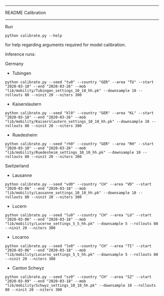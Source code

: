 ***************************
README Calibration
***************************

Run

```python calibrate.py --help```

for help regarding arguments required for model calibration.

Inference runs:

Germany
* Tubingen
```
python calibrate.py --seed "tu0" --country "GER" --area "TU" --start "2020-03-10" --end "2020-03-26" --mob "lib/mobility/Tubingen_settings_10_10_hh.pk" --downsample 10 --rollouts 80 --ninit 20 --niters 300
```

* Kaiserslautern
```
python calibrate.py --seed "kl0" --country "GER" --area "KL" --start "2020-03-18" --end "2020-03-26" --mob "lib/mobility/Kaiserslautern_settings_10_10_hh.pk" --downsample 10 --rollouts 80 --ninit 20 --niters 300
```


* Ruedesheim
```
python calibrate.py --seed "rh0" --country "GER" --area "RH" --start "2020-03-10" --end "2020-03-26" --mob "lib/mobility/Ruedesheim_settings_10_10_hh.pk" --downsample 10 --rollouts 80 --ninit 20 --niters 300
```

Switzerland
* Lausanne
```
python calibrate.py --seed "vd0" --country "CH" --area "VD" --start "2020-03-06" --end "2020-03-18" --mob "lib/mobility/Lausanne_settings_10_10_hh.pk" --downsample 10 --rollouts 80 --ninit 20 --niters 300
```

* Lucern
```
python calibrate.py --seed "lu0" --country "CH" --area "LU" --start "2020-03-06" --end "2020-03-18" --mob "lib/mobility/Lucerne_settings_5_5_hh.pk" --downsample 5 --rollouts 80 --ninit 20 --niters 300

```

* Locarno
```
python calibrate.py --seed "lo0" --country "CH" --area "TI" --start "2020-03-06" --end "2020-03-18" --mob "lib/mobility/Locarno_settings_5_5_hh.pk" --downsample 5 --rollouts 80 --ninit 20 --niters 300
```

* Canton Schwyz
```
python calibrate.py --seed "sz0" --country "CH" --area "SZ" --start "2020-03-09" --end "2020-03-18" --mob "lib/mobility/Schwyz_settings_10_10_hh.pk" --downsample 10 --rollouts 80 --ninit 20 --niters 300
```